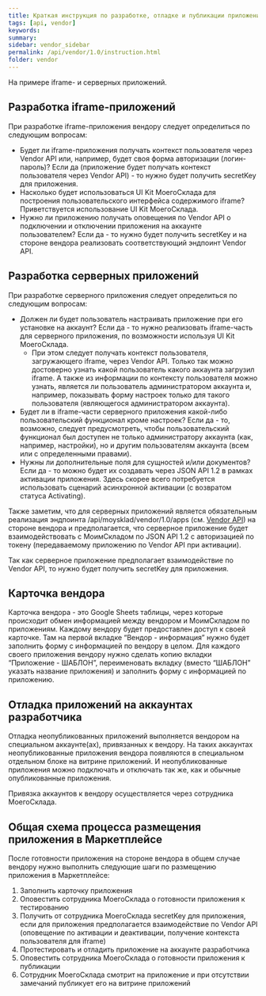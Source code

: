 ```yaml
---
title: Краткая инструкция по разработке, отладке и публикации приложений
tags: [api, vendor]
keywords:
summary:
sidebar: vendor_sidebar
permalink: /api/vendor/1.0/instruction.html
folder: vendor
---
```

На примере iframe- и серверных приложений.

## Разработка iframe-приложений

При разработке iframe-приложения вендору следует определиться по следующим вопросам:

* Будет ли iframe-приложения получать контекст пользователя через Vendor API или, например, будет своя форма 
авторизации (логин-пароль)? Если да (приложение будет получать контекст пользователя через Vendor API) - 
то нужно будет получить secretKey для приложения.
* Насколько будет использоваться UI Kit МоегоСклада для построения пользовательского интерфейса содержимого iframe? 
Приветствуется использование UI Kit МоегоСклада.
* Нужно ли приложению получать оповещения по Vendor API о подключении и отключении приложения на аккаунте 
пользователем? Если да - то нужно будет получить secretKey и на стороне вендора реализовать соответствующий эндпоинт 
Vendor API.

## Разработка серверных приложений

При разработке серверного приложения следует определиться по следующим вопросам:
* Должен ли будет пользователь настраивать приложение при его установке на аккаунт? 
Если да - то нужно реализовать iframe-часть для серверного приложения, по возможности используя UI Kit МоегоСклада.
    * При этом следует получать контекст пользователя, загружающего iframe, через Vendor API. 
    Только так можно достоверно узнать какой пользователь какого аккаунта загрузил iframe. А также из информации по 
    контексту пользователя можно узнать, является ли пользователь администратором аккаунта и, например, 
    показывать форму настроек только для такого пользователя (являющегося администратором аккаунта). 
* Будет ли в iframe-части серверного приложения какой-либо пользовательский функционал кроме настроек? Если да - то,
 возможно, следует предусмотреть, чтобы пользовательский функционал был доступен не только администратору аккаунта 
 (как, например, настройки), но и другим пользователям аккаунта (всем или с определенными правами).
* Нужны ли дополнительные поля для сущностей и/или документов? Если да - то можно будет их создавать через JSON API 
1.2 в рамках активации приложения. Здесь скорее всего потребуется использовать сценарий асинхронной активации 
(с возвратом статуса Activating).

Также заметим, что для серверных приложений является обязательным реализация эндпоинта /api/moysklad/vendor/1.0/apps 
(см. [Vendor API](https://dev.moysklad.ru/doc/api/vendor/1.0/)) на стороне вендора и предполагается, что 
серверное приложение будет взаимодействовать с МоимСкладом по JSON API 1.2 с авторизацией по токену (передаваемому 
приложению по Vendor API при активации).

Так как серверное приложение предполагает взаимодействие по Vendor API, то нужно будет получить secretKey для приложения.

## Карточка вендора

Карточка вендора - это Google Sheets таблицы, через которые происходит обмен информацией между вендором и 
МоимСкладом по приложениям.
Каждому вендору будет предоставлен доступ к своей карточке. Там на первой вкладке “Вендор - информация” нужно 
будет заполнить форму с информацией по вендору в целом. Для каждого своего приложения вендору нужно сделать копию 
вкладки “Приложение - ШАБЛОН”, переименовать вкладку (вместо “ШАБЛОН” указать название приложения) и заполнить форму с 
информацией по приложению. 

## Отладка приложений на аккаунтах разработчика

Отладка неопубликованных приложений выполняется вендором на специальном аккаунте(ах), привязанных к вендору. 
На таких аккаунтах неопубликованные приложения вендора появляются в специальном отдельном блоке на витрине приложений. 
И неопубликованные приложения можно подключать и отключать так же, как и обычные опубликованные приложения.

Привязка аккаунтов к вендору осуществляется через сотрудника МоегоСклада.  

## Общая схема процесса размещения приложения в Маркетплейсе

После готовности приложения на стороне вендора в общем случае вендору нужно выполнить следующие шаги по размещению 
приложения в Маркетплейсе:
1. Заполнить карточку приложения
2. Оповестить сотрудника МоегоСклада о готовности приложения к тестированию
3. Получить от сотрудника МоегоСклада secretKey для приложения, если для приложения предполагается взаимодействие 
по Vendor API (оповещение по активации и деактивации, получение контекста пользователя для iframe)
4. Протестировать и отладить приложение на аккаунте разработчика
5. Оповестить сотрудника МоегоСклада о готовности приложения к публикации
6. Сотрудник МоегоСклада смотрит на приложение и при отсутствии замечаний публикует его на витрине приложений

